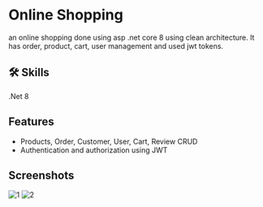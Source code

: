 
# Online Shopping

an  online shopping done using asp .net core 8 using clean architecture. It has order, product, cart, user management and used jwt tokens.
## 🛠 Skills
.Net 8
## Features

- Products, Order, Customer, User, Cart, Review CRUD
- Authentication and authorization using JWT

## Screenshots
![1](https://github.com/user-attachments/assets/4224943f-4af8-4cca-9bce-9776f90899d2)
![2](https://github.com/user-attachments/assets/bc7ab425-de59-49e7-b435-53060e752616)
